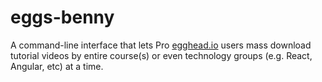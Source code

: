 # eggs-benny
A command-line interface that lets Pro [egghead.io](https://egghead.io) users mass download tutorial videos by entire course(s) or even technology groups (e.g. React, Angular, etc) at a time.
